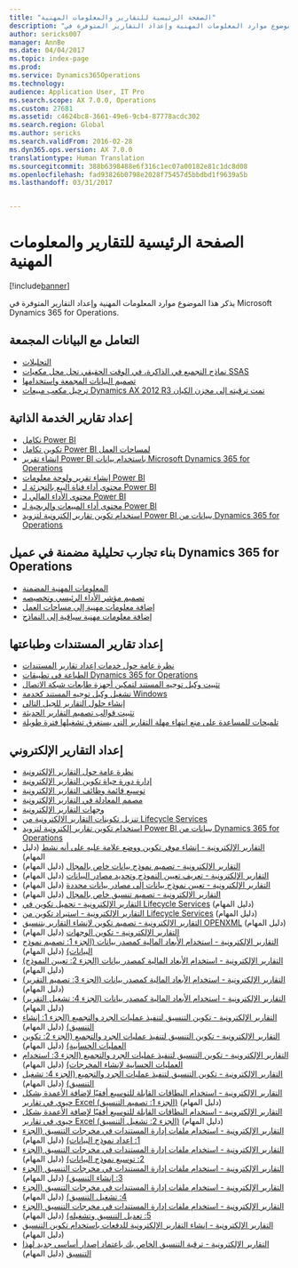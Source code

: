 ```yaml
---
title: "الصفحة الرئيسية للتقارير والمعلومات المهنية"
description: "يذكر هذا الموضوع موارد المعلومات المهنية وإعداد التقارير المتوفرة في Microsoft Dynamics 365 for Operations."
author: sericks007
manager: AnnBe
ms.date: 04/04/2017
ms.topic: index-page
ms.prod: 
ms.service: Dynamics365Operations
ms.technology: 
audience: Application User, IT Pro
ms.search.scope: AX 7.0.0, Operations
ms.custom: 27681
ms.assetid: c4624bc8-3661-49e6-9cb4-87778acdc302
ms.search.region: Global
ms.author: sericks
ms.search.validFrom: 2016-02-28
ms.dyn365.ops.version: AX 7.0.0
translationtype: Human Translation
ms.sourcegitcommit: 388b6398488e6f316c1ec07a00182e81c1dc8d08
ms.openlocfilehash: fad93826b0798e2028f75457d5bbdbd1f9639a5b
ms.lasthandoff: 03/31/2017


---
```


# <a name="bi-amp-reporting-home-page"></a>الصفحة الرئيسية للتقارير والمعلومات المهنية

[!include[banner](../includes/banner.md)]


يذكر هذا الموضوع موارد المعلومات المهنية وإعداد التقارير المتوفرة في Microsoft Dynamics 365 for Operations. 

<a name="working-with-aggregate-data"></a>التعامل مع البيانات المجمعة
---------------------------

-   [التحليلات](analytics.md)
-   [نماذج التجميع في الذاكرة، في الوقت الحقيقي تحل محل ‬مكعبات SSAS](..\migration-upgrade\in-memory-real-time-aggregate-models.md)
-   [تصميم البيانات المجمعة واستخدامها](model-aggregate-data.md)
-   [ترحيل مكعب مبيعات Dynamics AX 2012 R3 تمت ترقيته إلى مخزن الكيان](..\migration-upgrade\migrate-upgraded-cube-entity-store.md)

## <a name="self-service-reporting"></a>إعداد تقارير الخدمة الذاتية
-   [تكامل Power BI](power-bi-integration.md)
-   [تكوين تكامل Power BI لمساحات العمل](configure-power-bi-integration.md)
-   [إنشاء تقرير Power BI باستخدام بيانات Microsoft Dynamics 365 for Operations](create-powerbi-report-data.md)
-   [إنشاء تقرير ولوحة معلومات Power BI](create-powerbi-report-dashboard.md)
-   [محتوى أداء قناة البيع بالتجزئة‬ لـ Power BI](retail-channel-performance-dashboard-power-bi-data.md)
-   [محتوى الأداء المالي لـ Power BI](financial-performance-power-bi-content-pack.md)
-   [محتوى أداء المبيعات والربحية لـ Power BI](sales-profitability-performance-content-pack.md)
-   [استخدام تكوين تقارير إلكترونية لتزويد Power BI ببيانات من Dynamics 365 for Operations](general-electronic-reporting-report-configuration-get-data-powerbi.md)

## <a name="building-embedded-analytical-experiences-in-the-dynamics-365-for-operations-client"></a>بناء تجارب تحليلية مضمنة في عميل Dynamics 365 for Operations
-   [المعلومات المهنية المضمنة](analytics.md#embedded-business-intelligence)
-   [تصميم مؤشر الأداء الرئيسي وتخصيصه](analytics.md#kpi-modeling-and-customization)
-   [إضافة معلومات مهنية إلى مساحات العمل](add-bi-workspaces.md)
-   [إضافة معلومات مهنية سياقية إلى النماذج](add-contextual-bi-forms.md)

## <a name="document-reporting-and-printing"></a>إعداد تقارير المستندات وطباعتها
-   [نظرة عامة حول خدمات إعداد تقارير المستندات](document-reporting-services.md)
-   [الطباعة في تطبيقات Dynamics 365 for Operations](print-documents.md)
-   [تثبيت وكيل توجيه المستند‬ لتمكين أجهزة طابعات شبكة الاتصال](install-document-routing-agent.md)
-   [تشغيل وكيل توجيه المستند‬ كخدمة Windows](run-document-routing-agent-as-windows-service.md)
-   [إنشاء حلول التقارير للجيل التالي](create-nextgen-reporting-solutions.md)
-   [تثبيت قوالب تصميم التقارير الحديثة](install-modern-report-design-templates.md)
-   [تلميحات للمساعدة على منع انتهاء مهلة التقارير التي يستغرق تشغيلها فترة طويلة](prevent-long-running-reports-timing-out.md)

## <a name="electronic-reporting"></a>إعداد التقارير الإلكتروني
-   [نظرة عامة حول التقارير الإلكترونية](general-electronic-reporting.md)
-   [إدارة دورة حياة تكوين التقارير الإلكترونية](general-electronic-reporting-manage-configuration-lifecycle.md)
-   [توسيع قائمة وظائف التقارير الإلكترونية](general-electronic-reporting-formulas-list-extension.md)
-   [مصمم المعادلة في التقارير الإلكترونية](general-electronic-reporting-formula-designer.md)
-   [وجهات التقارير الإلكترونية‬](electronic-reporting-destinations.md)
-   [تنزيل تكوينات التقارير الإلكترونية من Lifecycle Services](download-electronic-reporting-configuration-lcs.md)
-   [استخدام تكوين تقارير إلكترونية لتزويد Power BI ببيانات من Dynamics 365 for Operations](general-electronic-reporting-report-configuration-get-data-powerbi.md)
-   [التقارير الإلكترونية - إنشاء موفر تكوين ووضع علامة عليه على أنه نشط](http://ax.help.dynamics.com/en/wiki/er-select-service-provider/) (دليل المهام)
-   [التقارير الإلكترونية - تصميم نموذج بيانات خاص بالمجال](http://ax.help.dynamics.com/en/wiki/er-design-domain-specific-data-model/) (دليل المهام)
-   [التقارير الإلكترونية - تعريف تعيين النموذج وتحديد مصادر البيانات](http://ax.help.dynamics.com/en/wiki/er-define-model-mapping-and-select-data-sources/) (دليل المهام)
-   [التقارير الإلكترونية - تعيين نموذج بيانات إلى مصادر بيانات محددة](http://ax.help.dynamics.com/en/wiki/er-map-data-model-to-selected-data-sources/) (دليل المهام)
-   [التقارير الإلكترونية - تصميم تنسيق خاص بالمجال](http://ax.help.dynamics.com/en/wiki/er-design-domain-specific-format/) (دليل المهام)
-   [التقارير الإلكترونية - تحميل تكوين في Lifecycle Services](http://ax.help.dynamics.com/en/wiki/upload-a-configuration-into-lifecycle-services/) (دليل المهام)
-   [التقارير الإلكترونية - استيراد تكوين من Lifecycle Services](http://ax.help.dynamics.com/en/wiki/import-a-configuration-from-lifecycle-services/) (دليل المهام)
-   [التقارير الإلكترونية - تصميم تكوين لإنشاء التقارير بتنسيق OPENXML](http://ax.help.dynamics.com/en/wiki/design-a-configuration-for-generating-reports-in-openxml-format/) (دليل المهام)
-   [التقارير الإلكترونية - تكوين الوجهات](http://ax.help.dynamics.com/en/wiki/configure-destinations/) (دليل المهام)
-   [التقارير الإلكترونية - استخدام الأبعاد المالية كمصدر بيانات (الجزء 1: تصميم نموذج البيانات)](http://ax.help.dynamics.com/en/wiki/er-use-financial-dimensions-as-a-data-source-part-1-design-data-model/) (دليل المهام)
-   [التقارير الإلكترونية - استخدام الأبعاد المالية كمصدر بيانات (الجزء 2: تعيين النموذج)](http://ax.help.dynamics.com/en/wiki/er-use-financial-dimensions-as-a-data-source-part-2-model-mapping/) (دليل المهام)
-   [التقارير الإلكترونية - استخدام الأبعاد المالية كمصدر بيانات (الجزء 3: تصميم التقرير)](http://ax.help.dynamics.com/en/wiki/er-use-financial-dimensions-as-a-data-source-part-3-design-the-report/) (دليل المهام)
-   [التقارير الإلكترونية - استخدام الأبعاد المالية كمصدر بيانات (الجزء 4: تشغيل التقرير)](http://ax.help.dynamics.com/en/wiki/er-use-financial-dimensions-as-a-data-source-part-4-run-the-report/) (دليل المهام)
-   [التقارير الإلكترونية - تكوين التنسيق لتنفيذ عمليات الجرد والتجميع (الجزء 1: إنشاء التنسيق)](http://ax.help.dynamics.com/en/wiki/er-configure-format-to-do-counting-and-summing-part-1-create-format/) (دليل المهام)
-   [التقارير الإلكترونية - تكوين التنسيق لتنفيذ عمليات الجرد والتجميع (الجزء 2: تكوين العمليات الحسابية)](http://ax.help.dynamics.com/en/wiki/er-configure-format-to-do-counting-and-summing-part-2-configure-computations/) (دليل المهام)
-   [التقارير الإلكترونية - تكوين التنسيق لتنفيذ عمليات الجرد والتجميع (الجزء 3: استخدام العمليات الحسابية لإنشاء المخرجات)](http://ax.help.dynamics.com/en/wiki/er-configure-format-to-do-counting-and-summing-part-3-use-computations-to-make-the-output/) (دليل المهام)
-   [التقارير الإلكترونية - تكوين التنسيق لتنفيذ عمليات الجرد والتجميع (الجزء 4: تشغيل التنسيق)](http://ax.help.dynamics.com/en/wiki/er-configure-format-to-do-counting-and-summing-part-4-run-format/) (دليل المهام)
-   [التقارير الإلكترونية - استخدام النطاقات القابلة للتوسيع أفقيًا لإضافة الأعمدة بشكل حيوي في تقارير Excel (الجزء 1: تصميم التنسيق)](http://ax.help.dynamics.com/en/wiki/er-use-horizontally-expandable-ranges-to-dynamically-add-columns-in-excel-reports-part-1-design-format/) (دليل المهام)
-   [التقارير الإلكترونية - استخدام النطاقات القابلة للتوسيع أفقيًا لإضافة الأعمدة بشكل حيوي في تقارير Excel (الجزء 2: تشغيل التنسيق)](http://ax.help.dynamics.com/en/wiki/er-use-horizontally-expandable-ranges-to-dynamically-add-columns-in-excel-reports-part-2-run-format/) (دليل المهام)
-   [التقارير الإلكترونية - استخدام ملفات إدارة المستندات في مخرجات التنسيق‬ (الجزء 1: إعداد نموذج البيانات)](http://ax.help.dynamics.com/en/wiki/er-use-document-management-files-in-format-outputs-part-1-prepare-data-model/) (دليل المهام)
-   [التقارير الإلكترونية - استخدام ملفات إدارة المستندات في مخرجات التنسيق‬ (الجزء 2: توسيع نموذج البيانات)](http://ax.help.dynamics.com/en/wiki/er-use-document-management-files-in-format-outputs-part-2-extend-data-model/) (دليل المهام)
-   [التقارير الإلكترونية - استخدام ملفات إدارة المستندات في مخرجات التنسيق‬ (الجزء 3: إنشاء التنسيق)](http://ax.help.dynamics.com/en/wiki/er-use-document-management-files-in-format-outputs-part-3-create-format/) (دليل المهام)
-   [التقارير الإلكترونية - استخدام ملفات إدارة المستندات في مخرجات التنسيق‬ (الجزء 4: تشغيل التنسيق)](http://ax.help.dynamics.com/en/wiki/er-use-document-management-files-in-format-outputs-part-4-run-format/) (دليل المهام)
-   [التقارير الإلكترونية - استخدام ملفات إدارة المستندات في مخرجات التنسيق‬ (الجزء 5: تعديل التنسيق وتشغيله)](http://ax.help.dynamics.com/en/wiki/er-use-document-management-files-in-format-outputs-part-5-modify-and-run-format/) (دليل المهام)
-   [التقارير الإلكترونية - إنشاء التقارير الإلكترونية للدفعات باستخدام تكوين التنسيق](http://ax.help.dynamics.com/en/wiki/generate-electronic-documents-for-payments-using-a-format-configuration/) (دليل المهام)
-   [التقارير الإلكترونية - ترقية التنسيق الخاص بك باعتماد إصدار أساسي جديد لهذا التنسيق](http://ax.help.dynamics.com/en/wiki/upgrade-your-format-by-adopting-a-new-base-version-of-that-format/) (دليل المهام)







